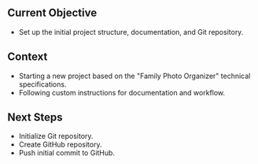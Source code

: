 ## Current Objective

- Set up the initial project structure, documentation, and Git repository.

## Context

- Starting a new project based on the "Family Photo Organizer" technical specifications.
- Following custom instructions for documentation and workflow.

## Next Steps

- Initialize Git repository.
- Create GitHub repository.
- Push initial commit to GitHub. 
